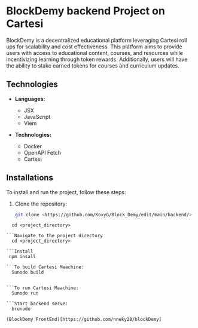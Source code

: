 # BlockDemy backend Project on Cartesi

BlockDemy is a decentralized educational platform leveraging Cartesi roll ups for scalability and cost effectiveness. This platform aims to provide users with access to educational content, courses, and resources while incentivizing learning through token rewards. Additionally, users will have the ability to stake earned tokens for courses and curriculum updates.

## Technologies

- **Languages:**
  - JSX
  - JavaScript
  - Viem

- **Technologies:**
  - Docker
  - OpenAPI Fetch
  - Cartesi

## Installations

To install and run the project, follow these steps:

1. Clone the repository:

   ```bash
   git clone <https://github.com/KoxyG/Block_Demy/edit/main/backend/>
 ```Navigate to the project directory
   cd <project_directory>

```Navigate to the project directory
   cd <project_directory>

```Install
  npm insall

```To build Cartesi Maachine:
   Sunodo build


```To run Cartesi Maachine:
   Sunodo run

```Start backend serve:
   brunodo

(BlockDemy FrontEnd)[https://github.com/nneky28/blockDemy]
 
